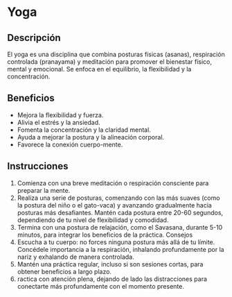 # Yoga

## Descripción
El yoga es una disciplina que combina posturas físicas (asanas), respiración controlada (pranayama) y meditación para promover el bienestar físico, mental y emocional. Se enfoca en el equilibrio, la flexibilidad y la concentración.

## Beneficios
- Mejora la flexibilidad y fuerza.
- Alivia el estrés y la ansiedad.
- Fomenta la concentración y la claridad mental.
- Ayuda a mejorar la postura y la alineación corporal.
- Favorece la conexión cuerpo-mente.

## Instrucciones
1. Comienza con una breve meditación o respiración consciente para preparar la mente.
2. Realiza una serie de posturas, comenzando con las más suaves (como la postura del niño o el gato-vaca) y avanzando gradualmente hacia posturas más desafiantes.
Mantén cada postura entre 20-60 segundos, dependiendo de tu nivel de flexibilidad y comodidad.
3. Termina con una postura de relajación, como el Savasana, durante 5-10 minutos, para integrar los beneficios de la práctica.
Consejos
4. Escucha a tu cuerpo: no forces ninguna postura más allá de tu límite.
Concédele importancia a la respiración, inhalando profundamente por la nariz y exhalando de manera controlada.
5. Mantén una práctica regular, incluso si son sesiones cortas, para obtener beneficios a largo plazo.
6. ractica con atención plena, dejando de lado las distracciones para conectarte más profundamente con el momento presente.

